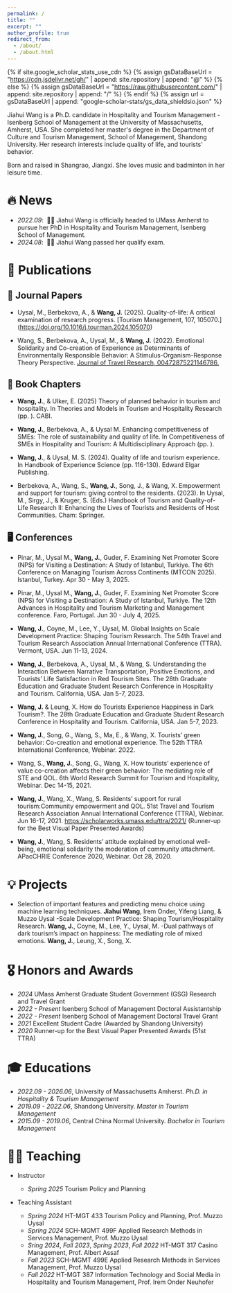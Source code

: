 ```yaml
---
permalink: /
title: ""
excerpt: ""
author_profile: true
redirect_from: 
  - /about/
  - /about.html
---
```


{% if site.google_scholar_stats_use_cdn %}
{% assign gsDataBaseUrl = "https://cdn.jsdelivr.net/gh/" | append: site.repository | append: "@" %}
{% else %}
{% assign gsDataBaseUrl = "https://raw.githubusercontent.com/" | append: site.repository | append: "/" %}
{% endif %}
{% assign url = gsDataBaseUrl | append: "google-scholar-stats/gs_data_shieldsio.json" %}

<span class='anchor' id='about-me'></span>

Jiahui Wang is a Ph.D. candidate in Hospitality and Tourism Management - Isenberg School of Management at the University of Massachusetts, Amherst, USA. She completed her master's degree in the Department of Culture and Tourism Management, School of Management, Shandong University. Her research interests include quality of life, and tourists' behavior.

Born and raised in Shangrao, Jiangxi. She loves music and badminton in her leisure time.

# 🔥 News
- *2022.09*: &nbsp;🎉🎉 Jiahui Wang is officially headed to UMass Amherst to pursue her PhD in Hospitality and Tourism Management, Isenberg School of Management.
- *2024.08*: &nbsp;🎉🎉 Jiahui Wang passed her qualify exam.
<!-- - *2022.02*: &nbsp;🎉🎉 Lorem ipsum dolor sit amet, consectetur adipiscing elit. Vivamus ornare aliquet ipsum, ac tempus justo dapibus sit amet.  -->

# 📢 Publications

## 📝 Journal Papers 

<!-- <div class='paper-box'><div class='paper-box-image'><div><div class="badge">CVPR 2016</div><img src='images/500x300.png' alt="sym" width="100%"></div></div>
<div class='paper-box-text' markdown="1"> -->

- Uysal, M., Berbekova, A., & **Wang, J.** (2025). Quality-of-life: A critical examination of research progress. [Tourism Management, 107, 105070.] (https://doi.org/10.1016/j.tourman.2024.105070)
  
- Wang, S., Berbekova, A., Uysal, M., & **Wang, J.** (2022). Emotional Solidarity and Co-creation of Experience as Determinants of Environmentally Responsible Behavior: A Stimulus-Organism-Response Theory Perspective. [Journal of Travel Research, 00472875221146786.](https://doi.org/10.1177/00472875221146786)

  
<!-- [**Project**](https://scholar.google.com/citations?view_op=view_citation&hl=zh-CN&user=DhtAFkwAAAAJ&citation_for_view=DhtAFkwAAAAJ:ALROH1vI_8AC) <strong><span class='show_paper_citations' data='DhtAFkwAAAAJ:ALROH1vI_8AC'></span></strong> -->

<!-- </div>
</div> -->

## 📖 Book Chapters

- **Wang, J.**, & Ulker, E. (2025) Theory of planned behavior in tourism and hospitality. In Theories and Models in Tourism and Hospitality Research (pp. ). CABI.

- **Wang, J.**, Berbekova, A., & Uysal M. Enhancing competitiveness of SMEs: The role of sustainability and quality of life. In Competitiveness of SMEs in Hospitality and Tourism: A Multidisciplinary Approach (pp. ). 

- **Wang, J.**, & Uysal, M. S. (2024). Quality of life and tourism experience. In Handbook of Experience Science (pp. 116-130). Edward Elgar Publishing.
  
- Berbekova, A., Wang, S., **Wang, J.**, Song, J., & Wang, X. Empowerment and support for tourism: giving control to the residents. (2023). In Uysal, M., Sirgy, J., & Kruger, S. (Eds.) Handbook of Tourism and Quality-of-Life Research II: Enhancing the Lives of Tourists and Residents of Host Communities. Cham: Springer.


## 🖥️ Conferences

- Pinar, M., Uysal M., **Wang, J.**, Guder, F. Examining Net Promoter Score (NPS) for Visiting a Destination: A Study of Istanbul, Turkiye. The 6th Conference on Managing Tourism Across Continents (MTCON 2025). Istanbul, Turkey. Apr 30 - May 3, 2025.
  
- Pinar, M., Uysal M., **Wang, J.**, Guder, F. Examining Net Promoter Score (NPS) for Visiting a Destination: A Study of Istanbul, Turkiye.  The 12th Advances in Hospitality and Tourism Marketing and Management conference. Faro, Portugal. Jun 30 - July 4, 2025.

- **Wang, J.**, Coyne, M., Lee, Y., Uysal, M. Global Insights on Scale Development Practice: Shaping Tourism Research. The 54th Travel and Tourism Research Association Annual International Conference (TTRA). Vermont, USA. Jun 11-13, 2024.

- **Wang, J.**, Berbekova, A., Uysal, M., & Wang, S. Understanding the Interaction Between Narrative Transportation, Positive Emotions, and Tourists’ Life Satisfaction in Red Tourism Sites. The 28th Graduate Education and Graduate Student Research Conference in Hospitality and Tourism. California, USA. Jan 5-7, 2023. 

- **Wang, J.** & Leung, X. How do Tourists Experience Happiness in Dark Tourism?. The 28th Graduate Education and Graduate Student Research Conference in Hospitality and Tourism. California, USA. Jan 5-7, 2023.

- **Wang, J.**, Song, G., Wang, S., Ma, E., & Wang, X. Tourists’ green behavior: Co-creation and emotional experience. The 52th TTRA International Conference, Webinar. 2022.

- Wang, S., **Wang, J.**, Song, G., Wang, X. How tourists’ experience of value co-creation affects their green behavior: The mediating role of STE and QOL. 6th World Research Summit for Tourism and Hospitality, Webinar. Dec 14-15, 2021. 

- **Wang, J.**, Wang, X., Wang, S. Residents’ support for rural tourism:Community empowerment and QOL. 51st Travel and Tourism Research Association Annual International Conference (TTRA), Webinar. Jun 16-17, 2021. https://scholarworks.umass.edu/ttra/2021/ (Runner-up for the Best Visual Paper Presented Awards)

- **Wang, J.**, Wang, S. Residents’ attitude explained by emotional well-being, emotional solidarity the moderation of community attachment. APacCHRIE Conference 2020, Webinar. Oct 28, 2020.

# 💡 Projects

- Selection of important features and predicting menu choice using machine learning techniques. **Jiahui Wang**, Irem Onder, Yifeng Liang, & Muzzo Uysal
-Scale Development Practice: Shaping Tourism/Hospitality Research. **Wang, J.**, Coyne, M., Lee, Y., Uysal, M.
-Dual pathways of dark tourism’s impact on happiness: The mediating role of mixed emotions. **Wang, J.**, Leung, X., Song, X.


# 🎖 Honors and Awards

- *2024* UMass Amherst Graduate Student Government (GSG) Research and Travel Grant
- *2022 - Present* Isenberg School of Management Doctoral Assistantship
- *2022 - Present* Isenberg School of Management Doctoral Travel Grant
- *2021* Excellent Student Cadre (Awarded by Shandong University)
- *2020* Runner-up for the Best Visual Paper Presented Awards (51st TTRA)

# 🎓 Educations
- *2022.09 - 2026.06*, University of Massachusetts Amherst. *Ph.D. in Hospitality & Tourism Management*
- *2019.09 - 2022.06*, Shandong University. *Master in Tourism Management*
- *2015.09 - 2019.06*, Central China Normal University. *Bachelor in Tourism Management*

# 👩‍🏫 Teaching

- Instructor
  - *Spring 2025* Tourism Policy and Planning
  
- Teaching Assistant
  - *Spring 2024* HT-MGT 433 Tourism Policy and Planning, Prof. Muzzo Uysal
  - *Spring 2024* SCH-MGMT 499F Applied Research Methods in Services Management, Prof. Muzzo Uysal
  - *Sring 2024*, *Fall 2023*, *Spring 2023*, *Fall 2022* HT-MGT 317 Casino Management, Prof. Albert Assaf
  - *Fall 2023* SCH-MGMT 499E Applied Research Methods in Services Management, Prof. Muzzo Uysal
  - *Fall 2022* HT-MGT 387 Information Technology and Social Media in Hospitality and Tourism Management, Prof. Irem Onder Neuhofer
